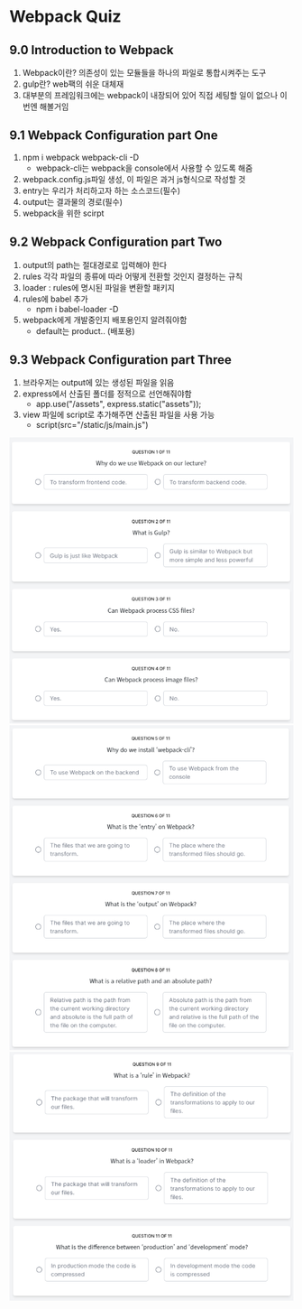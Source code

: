 # Webpack Quiz

## 9.0 Introduction to Webpack

1. Webpack이란? 의존성이 있는 모듈들을 하나의 파일로 통합시켜주는 도구
2. gulp란? web팩의 쉬운 대체재
3. 대부분의 프레임워크에는 webpack이 내장되어 있어 직접 세팅할 일이 없으나 이번엔 해볼거임

## 9.1 Webpack Configuration part One

1. npm i webpack webpack-cli -D
   - webpack-cli는 webpack을 console에서 사용할 수 있도록 해줌
2. webpack.config.js파일 생성, 이 파일은 과거 js형식으로 작성할 것
3. entry는 우리가 처리하고자 하는 소스코드(필수)
4. output는 결과물의 경로(필수)
5. webpack을 위한 scirpt

## 9.2 Webpack Configuration part Two

1. output의 path는 절대경로로 입력해야 한다
2. rules 각각 파일의 종류에 따라 어떻게 전환할 것인지 결정하는 규칙
3. loader : rules에 명시된 파일을 변환할 패키지
4. rules에 babel 추가
   - npm i babel-loader -D
5. webpack에게 개발중인지 배포용인지 알려줘야함
   - default는 product.. (배포용)

## 9.3 Webpack Configuration part Three

1. 브라우저는 output에 있는 생성된 파일을 읽음
2. express에서 산출된 폴더를 정적으로 선언해줘야함
   - app.use("/assets", express.static("assets"));
3. view 파일에 script로 추가해주면 산출된 파일을 사용 가능
   - script(src="/static/js/main.js")

![Webpack](img/9.0~9.7.PNG)
![Webpack](<img/9.0~9.7(2).PNG>)
![Webpack](<img/9.0~9.7(3).PNG>)
